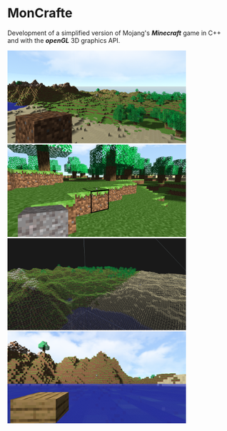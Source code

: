 # MonCrafte
Development of a simplified version of Mojang's ***Minecraft*** game in C++ and with the ***openGL*** 3D graphics API.

<p float="center">
  <img src="https://github.com/GabFrancon/MonCrafte/blob/main/resources/screenshot_1.PNG" width="400"/>
  <img src="https://github.com/GabFrancon/MonCrafte/blob/main/resources/screenshot_2.PNG" width="400"/>
  <img src="https://github.com/GabFrancon/MonCrafte/blob/main/resources/screenshot_3.PNG" width="400"/>
  <img src="https://github.com/GabFrancon/MonCrafte/blob/main/resources/screenshot_4.PNG" width="400"/>
</p>
